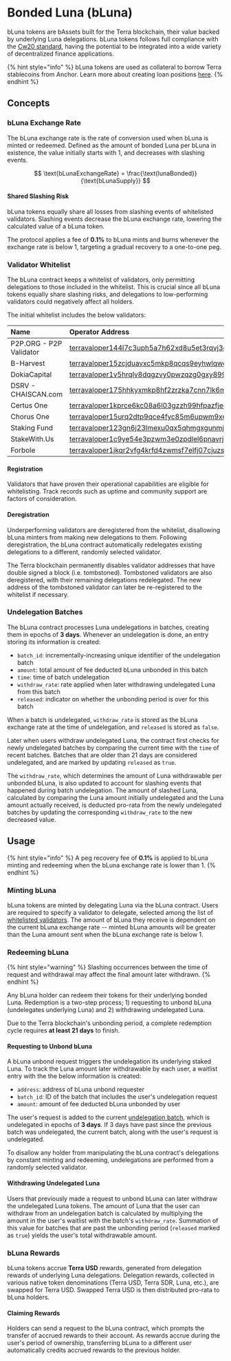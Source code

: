 # Bonded Luna \(bLuna\)

bLuna tokens are bAssets built for the Terra blockchain, their value backed by underlying Luna delegations. bLuna tokens follows full compliance with the [Cw20 standard](https://github.com/CosmWasm/cosmwasm-plus/blob/master/packages/cw20/README.md), having the potential to be integrated into a wide variety of decentralized finance applications.

{% hint style="info" %}
bLuna tokens are used as collateral to borrow Terra stablecoins from Anchor. Learn more about creating loan positions [here](../money-market/).
{% endhint %}

## Concepts

### **bLuna Exchange Rate**

The bLuna exchange rate is the rate of conversion used when bLuna is minted or redeemed. Defined as the amount of bonded Luna per bLuna in existence, the value initially starts with 1, and decreases with slashing events.

$$
\text{bLunaExchangeRate} = \frac{\text{lunaBonded}} {\text{bLunaSupply}}
$$

#### Shared Slashing Risk

bLuna tokens equally share all losses from slashing events of whitelisted validators. Slashing events decrease the bLuna exchange rate, lowering the calculated value of a bLuna token.

The protocol applies a fee of **0.1%** to bLuna mints and burns whenever the exchange rate is below 1, targeting a gradual recovery to a one-to-one peg.

### Validator Whitelist

The bLuna contract keeps a whitelist of validators, only permitting delegations to those included in the whitelist. This is crucial since all bLuna tokens equally share slashing risks, and delegations to low-performing validators could negatively affect all holders.

The initial whitelist includes the below validators:

| Name | Operator Address |
| :--- | :--- |
| P2P.ORG - P2P Validator | [terravaloper144l7c3uph5a7h62xd8u5et3rqvj3dqtvvka2fu](https://finder.terra.money/columbus-4/validator/terravaloper144l7c3uph5a7h62xd8u5et3rqvj3dqtvvka2fu) |
| B-Harvest | [terravaloper15zcjduavxc5mkp8qcqs9eyhwlqwdlrzy6jln3m](https://finder.terra.money/columbus-4/validator/terravaloper15zcjduavxc5mkp8qcqs9eyhwlqwdlrzy6jln3m) |
| DokiaCapital | [terravaloper1v5hrqlv8dqgzvy0pwzqzg0gxy899rm4kdur03x](https://finder.terra.money/columbus-4/validator/terravaloper1v5hrqlv8dqgzvy0pwzqzg0gxy899rm4kdur03x) |
| DSRV - CHAISCAN.com | [terravaloper175hhkyxmkp8hf2zrzka7cnn7lk6mudtv4uuu64](https://finder.terra.money/columbus-4/validator/terravaloper175hhkyxmkp8hf2zrzka7cnn7lk6mudtv4uuu64) |
| Certus One | [terravaloper1kprce6kc08a6l03gzzh99hfpazfjeczfpzkkau](https://finder.terra.money/columbus-4/validator/terravaloper1kprce6kc08a6l03gzzh99hfpazfjeczfpzkkau) |
| Chorus One | [terravaloper15urq2dtp9qce4fyc85m6upwm9xul30496sgk37](https://finder.terra.money/columbus-4/validator/terravaloper15urq2dtp9qce4fyc85m6upwm9xul30496sgk37) |
| Staking Fund | [terravaloper123gn6j23lmexu0qx5qhmgxgunmjcqsx8gmsyse](https://finder.terra.money/columbus-4/validator/terravaloper123gn6j23lmexu0qx5qhmgxgunmjcqsx8gmsyse) |
| StakeWith.Us | [terravaloper1c9ye54e3pzwm3e0zpdlel6pnavrj9qqvq89r3r](https://finder.terra.money/columbus-4/validator/terravaloper1c9ye54e3pzwm3e0zpdlel6pnavrj9qqvq89r3r) |
| Forbole | [terravaloper1jkqr2vfg4krfd4zwmsf7elfj07cjuzss30ux8g](https://finder.terra.money/columbus-4/validator/terravaloper1jkqr2vfg4krfd4zwmsf7elfj07cjuzss30ux8g) |

#### Registration

Validators that have proven their operational capabilities are eligible for whitelisting. Track records such as uptime and community support are factors of consideration.

#### Deregistration

Underperforming validators are deregistered from the whitelist, disallowing bLuna minters from making new delegations to them. Following deregistration, the bLuna contract automatically redelegates existing delegations to a different, randomly selected validator.

The Terra blockchain permanently disables validator addresses that have double signed a block \(i.e. tombstoned\). Tombstoned validators are also deregistered, with their remaining delegations redelegated. The new address of the tombstoned validator can later be re-registered to the whitelist if necessary.

### Undelegation Batches

The bLuna contract processes Luna undelegations in batches, creating them in epochs of **3 days**. Whenever an undelegation is done, an entry storing its information is created:

* `batch_id`: incrementally-increasing unique identifier of the undelegation batch
* `amount`: total amount of fee deducted bLuna unbonded in this batch
* `time`: time of batch undelegation
* `withdraw_rate`: rate applied when later withdrawing undelegated Luna from this batch
* `released`: indicator on whether the unbonding period is over for this batch

When a batch is undelegated, `withdraw_rate` is stored as the bLuna exchange rate at the time of undelegation, and `released` is stored as `false`.

Later when users withdraw undelegated Luna, the contract first checks for newly undelegated batches by comparing the current time with the `time` of recent batches. Batches that are older than 21 days are considered undelegated, and are marked by updating `released` as `true`.

The `withdraw_rate`, which determines the amount of Luna withdrawable per unbonded bLuna, is also updated to account for slashing events that happened during batch undelegation. The amount of slashed Luna, calculated by comparing the Luna amount initially undelegated and the Luna amount actually received, is deducted pro-rata from the newly undelegated batches by updating the corresponding `withdraw_rate` to the new decreased value.

## Usage

{% hint style="info" %}
A peg recovery fee of **0.1%** is applied to bLuna minting and redeeming when the bLuna exchange rate is lower than 1.
{% endhint %}

### Minting bLuna

bLuna tokens are minted by delegating Luna via the bLuna contract. Users are required to specify a validator to delegate, selected among the list of [whitelisted validators](bonded-luna-bluna.md#validator-whitelist). The amount of bLuna they receive is dependent on the current bLuna exchange rate -- minted bLuna amounts will be greater than the Luna amount sent when the bLuna exchange rate is below 1.

### Redeeming bLuna

{% hint style="warning" %}
Slashing occurrences between the time of request and withdrawal may affect the final amount later withdrawn.
{% endhint %}

Any bLuna holder can redeem their tokens for their underlying bonded Luna. Redemption is a two-step process; 1\) requesting to unbond bLuna \(undelegates underlying Luna\) and 2\) withdrawing undelegated Luna.

Due to the Terra blockchain's unbonding period, a complete redemption cycle requires **at least 21 days** to finish.

#### Requesting to Unbond bLuna

A bLuna unbond request triggers the undelegation its underlying staked Luna. To track the Luna amount later withdrawable by each user, a waitlist entry with the the below information is created:

* `address`: address of bLuna unbond requester
* `batch_id`: ID of the batch that includes the user's undelegation request
* `amount`: amount of fee deducted bLuna unbonded by user

The user's request is added to the current [undelegation batch](bonded-luna-bluna.md#undelegation-batches), which is undelegated in epochs of **3 days**. If 3 days have past since the previous batch was undelegated, the current batch, along with the user's request is undelegated.

To disallow any holder from manipulating the bLuna contract's delegations by constant minting and redeeming, undelegations are performed from a randomly selected validator.

#### Withdrawing Undelegated Luna

Users that previously made a request to unbond bLuna can later withdraw the undelegated Luna tokens. The amount of Luna that the user can withdraw from an undelegation batch is calculated by multiplying the amount in the user's waitlist with the batch's `withdraw_rate`. Summation of this value for batches that are past the unbonding period \(`released` marked as `true`\) yields the user's total withdrawable amount.

### bLuna Rewards

bLuna tokens accrue **Terra USD** rewards, generated from delegation rewards of underlying Luna delegations. Delegation rewards, collected in various native token denominations \(Terra USD, Terra SDR, Luna, etc.\), are swapped for Terra USD. Swapped Terra USD is then distributed pro-rata to bLuna holders.

#### Claiming Rewards

Holders can send a request to the bLuna contract, which prompts the transfer of accrued rewards to their account. As rewards accrue during the user's period of ownership, transferring bLuna to a different user automatically credits accrued rewards to the previous holder.


